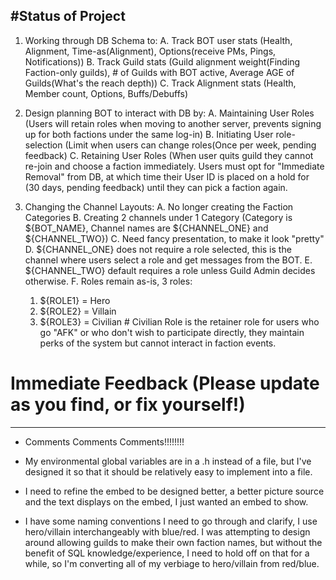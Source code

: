 #Status of Project
-------------------------------------------------------
1. Working through DB Schema to:
  A. Track BOT user stats (Health, Alignment, Time-as(Alignment), Options(receive PMs, Pings, Notifications))
  B. Track Guild stats (Guild alignment weight(Finding Faction-only guilds), # of Guilds with BOT active, Average AGE of Guilds(What's the reach depth))
  C. Track Alignment stats (Health, Member count, Options, Buffs/Debuffs)
  
2. Design planning BOT to interact with DB by:
  A. Maintaining User Roles (Users will retain roles when moving to another server, prevents signing up for both factions under the same log-in)
  B. Initiating User role-selection (Limit when users can change roles(Once per week, pending feedback)
  C. Retaining User Roles (When user quits guild they cannot re-join and choose a faction immediately.  Users must opt for "Immediate Removal" from DB, at which time their User ID is placed on a hold for (30 days, pending feedback) until they can pick a faction again.
  
 3. Changing the Channel Layouts:
  A. No longer creating the Faction Categories
  B. Creating 2 channels under 1 Category (Category is ${BOT_NAME}, Channel names are ${CHANNEL_ONE} and ${CHANNEL_TWO})
  C. Need fancy presentation, to make it look "pretty"
  D. ${CHANNEL_ONE} does not require a role selected, this is the channel where users select a role and get messages from the BOT. 
  E. ${CHANNEL_TWO} default requires a role unless Guild Admin decides otherwise. 
  F. Roles remain as-is, 3 roles: 
    1. ${ROLE1} = Hero
    2. ${ROLE2} = Villain
    3. ${ROLE3} = Civilian  # Civilian Role is the retainer role for users who go "AFK" or who don't wish to participate directly, they maintain perks of the system but cannot interact in faction events.




# Immediate Feedback (Please update as you find, or fix yourself!)
-------------------------------------------------------
- Comments Comments Comments!!!!!!!!

- My environmental global variables are in a .h instead of a file, but I've designed it so that it should be relatively easy to implement into a file.

- I need to refine the embed to be designed better, a better picture source and the text displays on the embed, I just wanted an embed to show.

- I have some naming conventions I need to go through and clarify, I use hero/villain interchangeably with blue/red.  I was attempting to design around allowing guilds to make their own faction names, but without the benefit of SQL knowledge/experience, I need to hold off on that for a while, so I'm converting all of my verbiage to hero/villain from red/blue.
